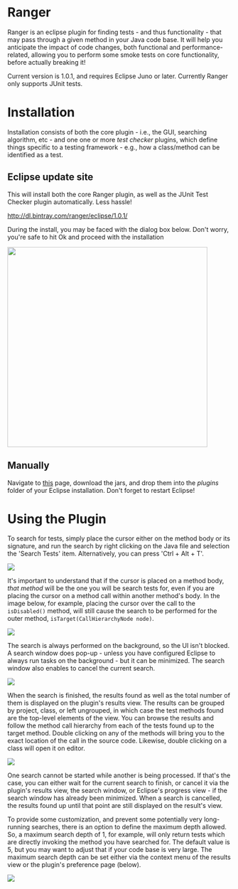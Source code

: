 # Ranger

Ranger is an eclipse plugin for finding tests - and thus functionality - that may pass through a given method in your Java code base. It will help you anticipate the impact of code changes, both functional and performance-related, allowing you to perform some smoke tests on core functionality, before actually breaking it!

Current version is 1.0.1, and requires Eclipse Juno or later. Currently Ranger only supports JUnit tests.

# Installation

Installation consists of both the core plugin - i.e., the GUI, searching algorithm, etc - and one one or more _test checker_ plugins, which define things specific to a testing framework - e.g., how a class/method can be identified as a test. 

## Eclipse update site

This will install both the core Ranger plugin, as well as the JUnit Test Checker plugin automatically. Less hassle!

http://dl.bintray.com/ranger/eclipse/1.0.1/

During the install, you may be faced with the dialog box below. Don't worry, you're safe to hit Ok and proceed with the installation

<img src="http://i.imgur.com/Nj4NxMj.png" width=450px/>

## Manually

Navigate to [this](https://github.com/emersonloureiro/ranger-plugin/tree/master/ranger-update-site/plugins) page, download the jars, and drop them into the _plugins_ folder of your Eclipse installation. Don't forget to restart Eclipse!

# Using the Plugin

To search for tests, simply place the cursor either on the method body or its signature, and run the search by right clicking on the Java file and selection the 'Search Tests' item. Alternatively, you can press 'Ctrl + Alt + T'.

![](http://i.imgur.com/RPAFWWL.png)

It's important to understand that if the cursor is placed on a method body, *that method* will be the one you will be search tests for, even if you are placing the cursor on a method call within another method's body. In the image below, for example, placing the cursor over the call to the `isDisabled()` method, will still cause the search to be performed for the outer method, `isTarget(CallHierarchyNode node)`.

![](http://i.imgur.com/qCDu94b.png)

The search is always performed on the background, so the UI isn't blocked. A search window does pop-up - unless you have configured Eclipse to always run tasks on the background - but it can be minimized. The search window also enables to cancel the current search.

![](http://i.imgur.com/1ujD9vn.png)

When the search is finished, the results found as well as the total number of them is displayed on the plugin's results view. The results can be grouped by project, class, or left ungrouped, in which case the test methods found are the top-level elements of the view. You can browse the results and follow the method call hierarchy from each of the tests found up to the target method. Double clicking on any of the methods will bring you to the exact location of the call in the source code. Likewise, double clicking on a class will open it on editor.

![](http://i.imgur.com/diZeKW8.png)

One search cannot be started while another is being processed. If that's the case, you can either wait for the current search to finish, or cancel it via the plugin's results view, the search window, or Eclipse's progress view - if the search window has already been minimized. When a search is cancelled, the results found up until that point are still displayed on the result's view.

To provide some customization, and prevent some potentially very long-running searches, there is an option to define the maximum depth allowed. So, a maximum search depth of 1, for example, will only return tests which are directly invoking the method you have searched for. The default value is 5, but you may want to adjust that if your code base is very large. The maximum search depth can be set either via the context menu of the results view or the plugin's preference page (below).

![](http://i.imgur.com/jppC74Z.png)
